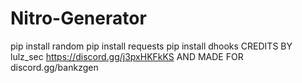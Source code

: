 # Nitro-Generator
pip install random
pip install requests
pip install dhooks
CREDITS BY lulz_sec https://discord.gg/j3pxHKFkKS AND MADE FOR discord.gg/bankzgen
